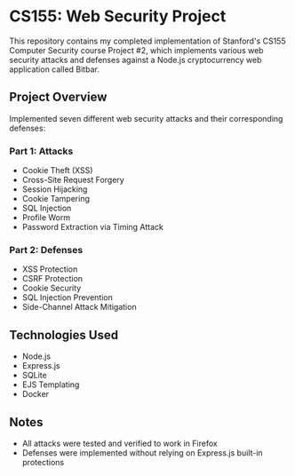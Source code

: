 # CS155: Web Security Project

This repository contains my completed implementation of Stanford's CS155 Computer Security course Project #2, which implements various web security attacks and defenses against a Node.js cryptocurrency web application called Bitbar.

## Project Overview

Implemented seven different web security attacks and their corresponding defenses:

### Part 1: Attacks
- Cookie Theft (XSS)
- Cross-Site Request Forgery 
- Session Hijacking
- Cookie Tampering
- SQL Injection
- Profile Worm
- Password Extraction via Timing Attack

### Part 2: Defenses
- XSS Protection
- CSRF Protection
- Cookie Security
- SQL Injection Prevention
- Side-Channel Attack Mitigation

## Technologies Used
- Node.js
- Express.js
- SQLite
- EJS Templating
- Docker

## Notes
- All attacks were tested and verified to work in Firefox
- Defenses were implemented without relying on Express.js built-in protections